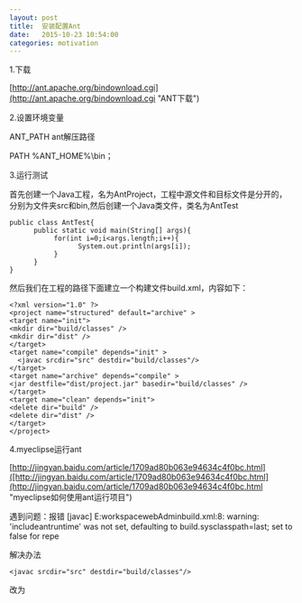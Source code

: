 ```yaml
---
layout: post
title:  安装配置Ant
date:   2015-10-23 10:54:00  
categories: motivation
---
```



1.下载

[http://ant.apache.org/bindownload.cgi](http://ant.apache.org/bindownload.cgi "ANT下载")


2.设置环境变量

ANT_PATH  ant解压路径

PATH  %ANT_HOME%\bin；

3.运行测试

首先创建一个Java工程，名为AntProject，工程中源文件和目标文件是分开的，分别为文件夹src和bin,然后创建一个Java类文件，类名为AntTest

    public class AntTest{
          public static void main(String[] args){
               for(int i=0;i<args.length;i++){
                     System.out.println(args[i]);
               }
          }
    }

然后我们在工程的路径下面建立一个构建文件build.xml，内容如下：

    <?xml version="1.0" ?>
    <project name="structured" default="archive" >
    <target name="init">
    <mkdir dir="build/classes" />
    <mkdir dir="dist" />
    </target>
    <target name="compile" depends="init" >
      <javac srcdir="src" destdir="build/classes"/>
    </target>
    <target name="archive" depends="compile" >
    <jar destfile="dist/project.jar" basedir="build/classes" />
    </target>
    <target name="clean" depends="init">
    <delete dir="build" />
    <delete dir="dist" />
    </target>
    </project>

4.myeclipse运行ant


[http://jingyan.baidu.com/article/1709ad80b063e94634c4f0bc.html]([http://jingyan.baidu.com/article/1709ad80b063e94634c4f0bc.html](http://jingyan.baidu.com/article/1709ad80b063e94634c4f0bc.html "myeclipse如何使用ant运行项目")

遇到问题：报错
     [javac] E:workspacewebAdminbuild.xml:8: warning: 'includeantruntime' was not set, defaulting to build.sysclasspath=last; set to false for repe

解决办法

    <javac srcdir="src" destdir="build/classes"/>
改为
    <javac srcdir="src" destdir="build/classes" includeantruntime="on"/>